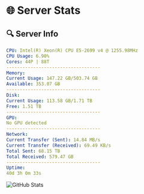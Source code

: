 # 🌐 Server Stats
## 🔍 Server Info
```yaml
CPU: Intel(R) Xeon(R) CPU E5-2699 v4 @ 1255.98MHz
CPU Usage: 6.90%
Cores: 44P | 88T
-----------------------------------
Memory:
Current Usage: 147.22 GB/503.74 GB
Available: 353.07 GB
-----------------------------------
Disk:
Current Usage: 113.58 GB/1.71 TB
Free: 1.51 TB
-----------------------------------
GPU:
No GPU detected
-----------------------------------
Network:
Current Transfer (Sent): 14.84 MB/s
Current Transfer (Received): 69.49 KB/s
Total Sent: 68.15 TB
Total Received: 579.47 GB
-----------------------------------
Uptime:
40d 3h 0m 33s
```
![GitHub Stats](https://img.shields.io/badge/Updated-2025-04-17_00:23:22-blue)